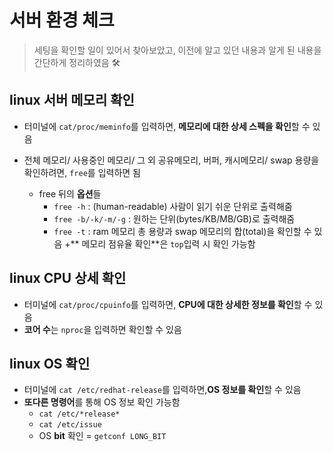 # 서버 환경 체크
> 세팅을 확인할 일이 있어서 찾아보았고, 이전에 알고 있던 내용과 알게 된 내용을 간단하게 정리하였음 🛠 

## linux 서버 메모리 확인
+ 터미널에 ```cat/proc/meminfo```를 입력하면, **메모리에 대한 상세 스펙을 확인**할 수 있음
+ 전체 메모리/ 사용중인 메모리/ 그 외 공유메모리, 버퍼, 캐시메모리/ swap 용량을 확인하려면, ```free```를 입력하면 됨   


   + free 뒤의 **옵션**들
      + ```free -h``` : (human-readable) 사람이 읽기 쉬운 단위로 출력해줌
      + ```free -b/-k/-m/-g``` : 원하는 단위(bytes/KB/MB/GB)로 출력해줌
      + ```free -t``` : ram 메모리 총 용량과 swap 메모리의 합(total)을 확인할 수 있음
+** 메모리 점유율 확인**은 ```top```입력 시 확인 가능함   



## linux CPU 상세 확인
+ 터미널에 ```cat/proc/cpuinfo```를 입력하면, **CPU에 대한 상세한 정보를 확인**할 수 있음
+ **코어 수**는 ```nproc```을 입력하면 확인할 수 있음

## linux OS 확인
+ 터미널에 ```cat /etc/redhat-release```를 입력하면,**OS 정보를 확인**할 수 있음
+ **또다른 명령어**를 통해 OS 정보 확인 가능함
   +  ```cat /etc/*release*```
   +  ```cat /etc/issue```
   +  OS **bit** 확인 = ```getconf LONG_BIT```   

